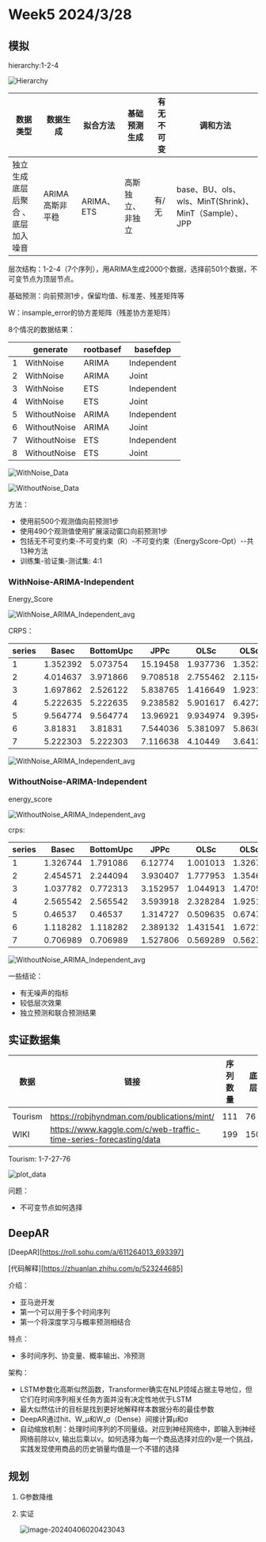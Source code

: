 # Week5 2024/3/28

## 模拟

hierarchy:1-2-4

![Hierarchy](D:\HierarchicalCode\simulation\Plot\Hierarchy.png)

| 数据类型                          | 数据生成        | 拟合方法   | 基础预测生成     | 有无不可变 | 调和方法                                              |
| --------------------------------- | --------------- | ---------- | ---------------- | ---------- | ----------------------------------------------------- |
| 独立生成底层后聚合 、底层加入噪音 | ARIMA高斯非平稳 | ARIMA、ETS | 高斯独立、非独立 | 有/无      | base、BU、ols、wls、MinT(Shrink)、MinT（Sample）、JPP |

层次结构：1-2-4（7个序列），用ARIMA生成2000个数据，选择前501个数据，不可变节点为顶层节点。

基础预测：向前预测1步，保留均值、标准差、残差矩阵等

W：insample_error的协方差矩阵（残差协方差矩阵）



8个情况的数据结果：

|      | generate     | rootbasef | basefdep    |
| ---- | ------------ | --------- | ----------- |
| 1    | WithNoise    | ARIMA     | Independent |
| 2    | WithNoise    | ARIMA     | Joint       |
| 3    | WithNoise    | ETS       | Independent |
| 4    | WithNoise    | ETS       | Joint       |
| 5    | WithoutNoise | ARIMA     | Independent |
| 6    | WithoutNoise | ARIMA     | Joint       |
| 7    | WithoutNoise | ETS       | Independent |
| 8    | WithoutNoise | ETS       | Joint       |

![WithNoise_Data](D:\HierarchicalCode\simulation\Plot\WithNoise_Data.png)

![WithoutNoise_Data](D:\HierarchicalCode\simulation\Plot\WithoutNoise_Data.png)

方法：

* 使用前500个观测值向前预测1步
* 使用490个观测值使用扩展滚动窗口向前预测1步
* 包括无不可变约束-不可变约束（R）-不可变约束（EnergyScore-Opt）--共13种方法
* 训练集-验证集-测试集: 4:1

### WithNoise-ARIMA-Independent

Energy_Score

![WithNoise_ARIMA_Independent_avg](D:\HierarchicalCode\simulation\Plot\Energy_Score\WithNoise_ARIMA_Independent_avg.png)

CRPS：

| series | Basec    | BottomUpc | JPPc     | OLSc     | OLScv    | WLSc     | WLScv    | MinTSamc | MinTSamcv | MinTShrc | MinTShrcv | EnergyScore_Opt |
| ------ | -------- | --------- | -------- | -------- | -------- | -------- | -------- | -------- | --------- | -------- | --------- | --------------- |
| 1      | 1.352392 | 5.073754  | 15.19458 | 1.937736 | 1.352392 | 2.768625 | 1.352392 | 1.860023 | 1.352392  | 1.532332 | 1.352392  | 1.347744        |
| 2      | 4.014637 | 3.971866  | 9.708518 | 2.755462 | 2.115464 | 3.010976 | 2.010654 | 1.685332 | 1.963052  | 1.686943 | 1.7439    | 1.698299        |
| 3      | 1.697862 | 2.526122  | 5.838765 | 1.416649 | 1.92315  | 1.323409 | 1.810286 | 1.685123 | 1.770855  | 1.432044 | 1.479632  | 1.306151        |
| 4      | 5.222635 | 5.222635  | 9.238582 | 5.901617 | 6.427277 | 5.676432 | 6.553402 | 6.651822 | 7.19957   | 6.745501 | 7.176474  | 6.341757        |
| 5      | 9.564774 | 9.564774  | 13.96921 | 9.934974 | 9.395458 | 10.05882 | 9.234549 | 7.933022 | 7.883719  | 8.301281 | 8.152714  | 6.858743        |
| 6      | 3.81831  | 3.81831   | 7.544036 | 5.381097 | 5.86308  | 4.889413 | 5.704874 | 4.609394 | 4.499104  | 4.8229   | 4.905182  | 4.897648        |
| 7      | 5.222303 | 5.222303  | 7.116638 | 4.10449  | 3.641314 | 4.525419 | 3.745575 | 4.603012 | 4.519884  | 4.537724 | 4.491093  | 8.930895        |

![WithNoise_ARIMA_Independent_avg](D:\HierarchicalCode\simulation\Plot\CRPS\WithNoise_ARIMA_Independent_avg.png)

### WithoutNoise-ARIMA-Independent

energy_score

![WithoutNoise_ARIMA_Independent_avg](D:\HierarchicalCode\simulation\Plot\Energy_Score\WithoutNoise_ARIMA_Independent_avg.png)

crps:

| series | Basec    | BottomUpc | JPPc     | OLSc     | OLScv    | WLSc     | WLScv    | MinTSamc | MinTSamcv | MinTShrc | MinTShrcv | EnergyScore_Opt |
| ------ | -------- | --------- | -------- | -------- | -------- | -------- | -------- | -------- | --------- | -------- | --------- | --------------- |
| 1      | 1.326744 | 1.791086  | 6.12774  | 1.001013 | 1.326744 | 1.224285 | 1.326744 | 2.924021 | 1.326744  | 1.105256 | 1.326744  | 1.386261        |
| 2      | 2.454571 | 2.244094  | 3.930407 | 1.777953 | 1.354613 | 2.115422 | 1.32027  | 5.519874 | 6.840788  | 1.574755 | 1.299798  | 1.471056        |
| 3      | 1.037782 | 0.772313  | 3.152957 | 1.044913 | 1.470527 | 0.810547 | 1.438431 | 2.697425 | 6.840568  | 0.698581 | 1.438621  | 0.649076        |
| 4      | 2.565542 | 2.565542  | 3.593918 | 2.328284 | 1.925106 | 2.529278 | 1.914736 | 3.220313 | 3.331334  | 2.202086 | 1.852164  | 1.649887        |
| 5      | 0.46537  | 0.46537   | 1.314727 | 0.509635 | 0.67471  | 0.43979  | 0.670695 | 2.634441 | 3.805404  | 0.576037 | 0.647985  | 1.159444        |
| 6      | 1.118282 | 1.118282  | 2.389132 | 1.431541 | 1.67218  | 1.297344 | 1.667379 | 2.289099 | 4.092272  | 1.229158 | 1.692237  | 1.367157        |
| 7      | 0.706989 | 0.706989  | 1.527806 | 0.569289 | 0.562712 | 0.602269 | 0.544174 | 0.839639 | 2.901796  | 0.656616 | 0.542339  | 1.344831        |

![WithoutNoise_ARIMA_Independent_avg](D:\HierarchicalCode\simulation\Plot\CRPS\WithoutNoise_ARIMA_Independent_avg.png)

一些结论：

* 有无噪声的指标
* 较低层次效果
* 独立预测和联合预测结果



## 实证数据集

| 数据    | 链接                                                         | 序列数量 | 底层 | 层次 | 观测数 | 预测长度 |
| ------- | ------------------------------------------------------------ | -------- | ---- | ---- | ------ | -------- |
|         |                                                              |          |      |      |        |          |
| Tourism | https://robjhyndman.com/publications/mint/                   | 111      | 76   | 4    | 228    | 12       |
| WIKI    | https://www.kaggle.com/c/web-traffic-time-series-forecasting/data | 199      | 150  | 5    | 366    | 1        |

Tourism: 1-7-27-76

![plot_data](D:\HierarchicalCode\experiment\Plot\Tourism\plot_data.png)

问题：

* 不可变节点如何选择

  

## DeepAR

[DeepAR][https://roll.sohu.com/a/611264013_693397]

[代码解释][https://zhuanlan.zhihu.com/p/523244685]

介绍：

* 亚马逊开发
* 第一个可以用于多个时间序列
* 第一个将深度学习与概率预测相结合

特点：

* 多时间序列、协变量、概率输出、冷预测

架构：

* LSTM参数化高斯似然函数，Transformer确实在NLP领域占据主导地位，但它们在时间序列相关任务方面并没有决定性地优于LSTM
* 最大似然估计的目标是找到更好地解释样本数据分布的最佳参数
* DeepAR通过hit、W_μ和W_σ（Dense）间接计算μ和σ
* 自动缩放机制：处理时间序列的不同量级。对应到神经网络中，即输入到神经网络前除以v, 输出后乘以v。如何选择为每一个商品选择对应的v是一个挑战，实践发现使用商品的历史销量均值是一个不错的选择

## 规划

1. G参数降维

2. 实证

   ![image-20240406020423043](C:\Users\Administrator\AppData\Roaming\Typora\typora-user-images\image-20240406020423043.png)


